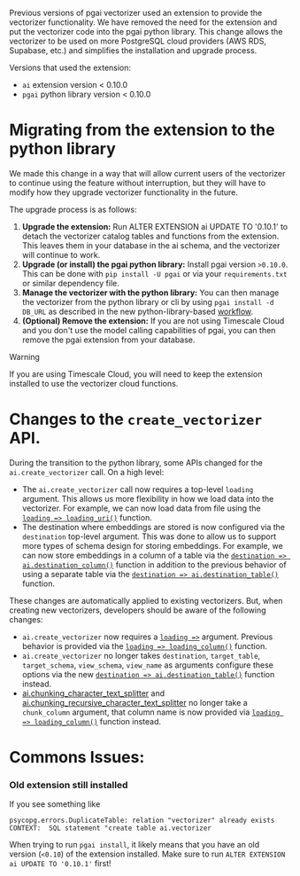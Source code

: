 Previous versions of pgai vectorizer used an extension to provide the vectorizer
functionality.  We have removed the need for the extension and put the
vectorizer code into the pgai python library. This change allows the vectorizer
to be used on more PostgreSQL cloud providers (AWS RDS, Supabase, etc.) and
simplifies the installation and upgrade process.

Versions that used the extension:
- `ai` extension version < 0.10.0
- `pgai` python library version < 0.10.0

# Migrating from the extension to the python library

We made this change in a way that will allow current users of the vectorizer to
continue using the feature without interruption, but they will have to modify how they
upgrade vectorizer functionality in the future.

The upgrade process is as follows:

1. **Upgrade the extension:** Run ALTER EXTENSION ai UPDATE TO '0.10.1' to detach the vectorizer catalog tables and functions from the extension. This leaves them in your database in the ai schema, and the vectorizer will continue to work.
2. **Upgrade (or install) the pgai python library:** Install pgai version `>0.10.0`. This can be done with `pip install -U pgai` or via your `requirements.txt` or similar dependency file.
3. **Manage the vectorizer with the python library:** You can then manage the vectorizer from the python library or cli by using `pgai install -d DB_URL` as described in the new python-library-based [workflow](/docs/vectorizer/api-reference.md#install-or-upgrade-the-database-objects-necessary-for-vectorizer).
3. **(Optional) Remove the extension:** If you are not using Timescale Cloud and you don't use the model calling capabilities of pgai, you can then remove the pgai extension from your database.

> [!WARNING]
> If you are using Timescale Cloud, you will need to keep the extension installed to use the vectorizer cloud functions.

# Changes to the `create_vectorizer` API.

During the transition to the python library, some APIs changed for the `ai.create_vectorizer` call. On a high level:
-  The `ai.create_vectorizer` call now requires a top-level `loading` argument. This allows us more flexibility in how we load data into the vectorizer. For example, we can now load data from file using the [`loading => loading_uri()`](/docs/vectorizer/api-reference.md#ailoading_uri) function.
- The destination where embeddings are stored is now configured via the `destination` top-level argument. This was done to allow us to support more types of schema design for storing embeddings. For example, we can now store embeddings in a column of a table via the [`destination => ai.destination_column()`](/docs/vectorizer/api-reference.md#aidestination_column) function in addition to the previous behavior of using a separate table via the [`destination => ai.destination_table()`](/docs/vectorizer/api-reference.md#aidestination_table) function.

These changes are automatically applied to existing vectorizers. But, when creating new vectorizers, developers should be aware of the following changes:

* `ai.create_vectorizer` now requires a [`loading =>`](/docs/vectorizer/api-reference.md#loading-configuration) argument. Previous behavior is provided via the [`loading => loading_column()`](/docs/vectorizer/api-reference.md#ailoading_column) function.
* `ai.create_vectorizer` no longer takes `destination`, `target_table`, `target_schema`, `view_schema`, `view_name` as arguments configure these options via the new [`destination => ai.destination_table()`](/docs/vectorizer/api-reference.md#destination-configuration) function instead.
* [ai.chunking_character_text_splitter](/docs/vectorizer/api-reference.md#aichunking_character_text_splitter) and [ai.chunking_recursive_character_text_splitter](/docs/vectorizer/api-reference.md#aichunking_recursive_character_text_splitter) no longer take a `chunk_column` argument, that column name is now provided via [`loading => loading_column()`](/docs/vectorizer/api-reference.md#ailoading_column) function instead.

# Commons Issues:

### Old extension still installed
If you see something like
```
psycopg.errors.DuplicateTable: relation "vectorizer" already exists
CONTEXT:  SQL statement "create table ai.vectorizer
```
When trying to run `pgai install`, it likely means that you have an old version (`<0.10`) of the extension installed.
Make sure to run `ALTER EXTENSION ai UPDATE TO '0.10.1'` first!